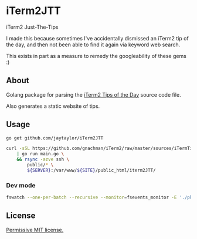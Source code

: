 # iTerm2JTT

iTerm2 Just-The-Tips

I made this because sometimes I've accidentally dismissed an iTerm2 tip of the day, and then not been able to find it again via keyword web search.

This exists in part as a measure to remedy the googleability of these gems :)

## About

Golang package for parsing the [iTerm2 Tips of the Day](https://github.com/gnachman/iTerm2/raw/master/sources/iTermTipData.m) source code file.

Also generates a static website of tips.

## Usage

```bash
go get github.com/jaytaylor/iTerm2JTT

curl -sSL https://github.com/gnachman/iTerm2/raw/master/sources/iTermTipData.m \
    | go run main.go \
    && rsync -azve ssh \
        public/* \
        ${SERVER}:/var/www/${SITE}/public_html/iterm2JTT/
```

### Dev mode

```bash
fswatch --one-per-batch --recursive --monitor=fsevents_monitor -E './pkg' | xargs -n1 bash -c 'go run main.go < ../iTermTipData.m'
```

## License

[Permissive MIT license.](LICENSE)

